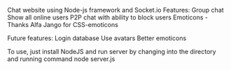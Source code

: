 Chat website using Node-js framework and Socket.io
Features: 
	  Group chat
	  Show all online users P2P chat with ability to block users
	  Emoticons - Thanks Alfa Jango for CSS-emoticons

Future features: 
          Login database
	  Use avatars
	  Better emoticons

To use, just install NodeJS and run server by changing into the directory and running command 
   	node server.js